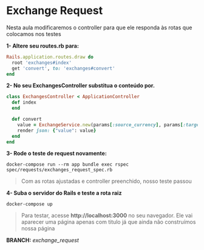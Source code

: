# Exchange Request

Nesta aula modificaremos o controller para que ele responda às rotas que colocamos nos testes



**1- Altere seu routes.rb para:**

```ruby
Rails.application.routes.draw do
  root 'exchanges#index'
  get 'convert', to: 'exchanges#convert'
end
```



**2- No seu ExchangesController substitua o conteúdo por.**

```ruby
class ExchangesController < ApplicationController
  def index
  end

  def convert
    value = ExchangeService.new(params[:source_currency], params[:target_currency], params[:amount]).call
    render json: {"value": value}
  end
end
```



**3- Rode o teste de request novamente:**

```shell
docker-compose run --rm app bundle exec rspec spec/requests/exchanges_request_spec.rb
```

> Com as rotas ajustadas e controller preenchido, nosso teste passou



**4- Suba o servidor do Rails e teste a rota raiz**

```
docker-compose up
```

> Para testar, acesse **http://localhost:3000** no seu navegador. Ele vai aparecer uma página apenas com titulo já que ainda não construímos nossa página



**BRANCH:** *exchange_request*